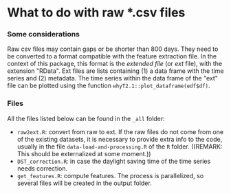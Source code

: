 # What to do with raw *.csv files

### Some considerations

Raw csv files may contain gaps or be shorter than 800 days. They need to be converted to a format compatible with the feature extraction file. In the context of this package, this format is the _extended file_ (or _ext_ file), with the extension "RData". Ext files are lists containing (1) a data frame with the time series and (2) metadata. The time series within the data frame of the "ext" file can be plotted using the function ``whyT2.1::plot_dataframe(edf$df)``.

### Files

All the files listed below can be found in the ``_all`` folder:

* ``raw2ext.R``: convert from raw to ext. If the raw files do not come from one of the existing datasets, it is necessary to provide extra info to the code, usually in the file ``data-load-and-processing.R`` of the ``R`` folder. ((REMARK: This should be externalized at some moment.))
* ``DST_correction.R``: in case the daylight saving time of the time series needs correction.
* ``get_features.R``: compute features. The process is parallelized, so several files will be created in the output folder.